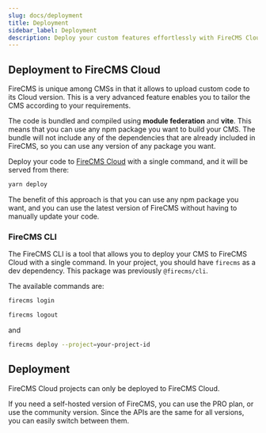 ```yaml
---
slug: docs/deployment
title: Deployment
sidebar_label: Deployment
description: Deploy your custom features effortlessly with FireCMS Cloud, as it stands out for its capability to host custom user code. FireCMS ensures a seamless integration of your unique needs by leveraging module federation and vite for compiling, allowing the use of any npm package. Simply run `yarn deploy` to serve your CMS directly from FireCMS Cloud without fretting over dependency clashes or CMS version updates. Additionally, FireCMS offers a CLI tool for straightforward cloud deployment management. Deploy outside of FireCMS Cloud with a PRO plan using Firebase Hosting; just configure SPA redirects in your Firebase project and deploy with `yarn run build && firebase deploy --only hosting` to bring your tailored CMS experience to the web.
---
```


## Deployment to FireCMS Cloud

FireCMS is unique among CMSs in that it allows to upload custom code to
its Cloud version. This is a very advanced feature enables you to tailor
the CMS according to your requirements.

The code is bundled and compiled using **module federation** and
**vite**. This means that you can use any npm package you want to build your CMS.
The bundle will not include any of the dependencies that are already
included in FireCMS, so you can use any version of any package you want.

Deploy your code to [FireCMS Cloud](https://app.firecms.co) with a single command,
and it will be served from there:

```bash
yarn deploy
```

The benefit of this approach is that you can use any npm package you want,
and you can use the latest version of FireCMS without having to manually
update your code.

### FireCMS CLI

The FireCMS CLI is a tool that allows you to deploy your CMS to FireCMS Cloud
with a single command. In your project, you should have `firecms` as a dev
dependency. This package was previously `@firecms/cli`.


The available commands are:

```bash
firecms login
```

```bash
firecms logout
```

and

```bash
firecms deploy --project=your-project-id
```

## Deployment

FireCMS Cloud projects can only be deployed to FireCMS Cloud. 

If you need a self-hosted version of FireCMS, you can use the PRO plan, or use the community version.
Since the APIs are the same for all versions, you can easily switch between them.
